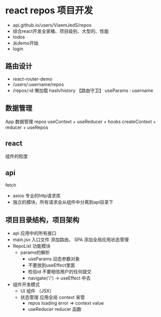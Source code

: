 # react repos 项目开发
- api.github.io/users/ViaemJedS/repos
- 综合react开发全家桶、项目级别、大型的、性能
- todos
- 从demo开始
- login

## 路由设计
- react-router-demo
- /users/:username/repos
- /repos/:id
懒加载 hash/history
【路由守卫】
useParams : username

## 数据管理
App 数据管理
repos 
useContext + useReducer + hooks
createContext + reducer + useRepos

## react
组件的粒度

## api
fetch
- axios 专业的http请求库
- 独立的模块，所有请求会从组件中分离到api目录下

## 项目目录结构，项目架构
- api 应用中的所有接口
- main.jsx 
    入口文件
    添加路由， SPA
    添加全局应用状态管理 
- RepoList 功能模块
    - params的解析
         - useParams 动态参数对象
         - 不要放到useEffect里面
         - 检验id
            不要相信用户的任何提交
        - navigate('/') -> useEffect 中去
- 组件开发模式
    - UI 组件 （JSX）
    - 状态管理 应用全局 context 来管
        - repos loading error => context value
        - useReducer    reducer 函数